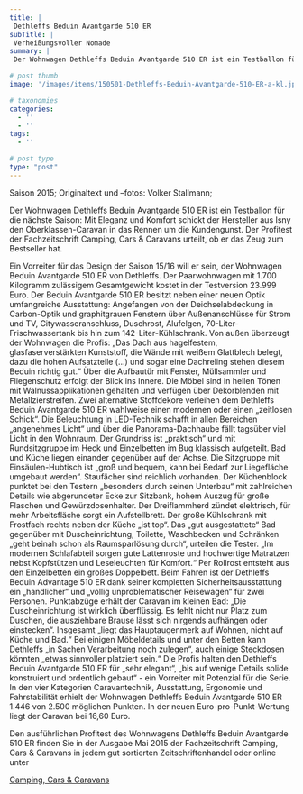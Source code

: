 ```yaml
---
title: |
 Dethleffs Beduin Avantgarde 510 ER
subTitle: |
 Verheißungsvoller Nomade
summary: |
 Der Wohnwagen Dethleffs Beduin Avantgarde 510 ER ist ein Testballon für die nächste Saison: Mit Eleganz und Komfort schickt der Hersteller aus Isny den Oberklassen-Caravan in das Rennen um die Kundengunst. Der Profitest der Fachzeitschrift Camping, Cars & Caravans urteilt, ob er das Zeug zum Bestseller hat.

# post thumb
image: '/images/items/150501-Dethleffs-Beduin-Avantgarde-510-ER-a-kl.jpg'

# taxonomies
categories: 
  - ''
  - ''
tags:
  - ''

# post type
type: "post"
---
```


Saison 2015; Originaltext und –fotos: Volker Stallmann;   

Der Wohnwagen Dethleffs Beduin Avantgarde 510 ER ist ein Testballon für die nächste Saison: Mit Eleganz und Komfort schickt der Hersteller aus Isny den Oberklassen-Caravan in das Rennen um die Kundengunst. Der Profitest der Fachzeitschrift Camping, Cars & Caravans urteilt, ob er das Zeug zum Bestseller hat.  

Ein Vorreiter für das Design der Saison 15/16 will er sein, der Wohnwagen Beduin Avantgarde 510 ER von Dethleffs. Der Paarwohnwagen mit 1.700 Kilogramm zulässigem Gesamtgewicht kostet in der Testversion 23.999 Euro. Der Beduin Avantgarde 510 ER besitzt neben einer neuen Optik umfangreiche Ausstattung: Angefangen von der Deichselabdeckung in Carbon-Optik und graphitgrauen Fenstern über Außenanschlüsse für Strom und TV, Citywasseranschluss, Duschrost, Alufelgen, 70-Liter-Frischwassertank bis hin zum 142-Liter-Kühlschrank. Von außen überzeugt der Wohnwagen die Profis: „Das Dach aus hagelfestem, glasfaserverstärkten Kunststoff, die Wände mit weißem Glattblech belegt, dazu die hohen Aufsatzteile (…) und sogar eine Dachreling stehen diesem Beduin richtig gut.“ Über die Aufbautür mit Fenster, Müllsammler und Fliegenschutz erfolgt der Blick ins Innere. Die Möbel sind in hellen Tönen mit Walnussapplikationen gehalten und verfügen über Dekorblenden mit Metallzierstreifen. Zwei alternative Stoffdekore verleihen dem Dethleffs Beduin Avantgarde 510 ER wahlweise einen modernen oder einen „zeitlosen Schick“. Die Beleuchtung in LED-Technik schafft in allen Bereichen „angenehmes Licht“ und über die Panorama-Dachhaube fällt tagsüber viel Licht in den Wohnraum. Der Grundriss ist „praktisch“ und mit Rundsitzgruppe im Heck und Einzelbetten im Bug klassisch aufgeteilt. Bad und Küche liegen einander gegenüber auf der Achse. Die Sitzgruppe mit Einsäulen-Hubtisch ist „groß und bequem, kann bei Bedarf zur Liegefläche umgebaut werden“. Staufächer sind reichlich vorhanden. Der Küchenblock punktet bei den Testern „besonders durch seinen Unterbau“ mit zahlreichen Details wie abgerundeter Ecke zur Sitzbank, hohem Auszug für große Flaschen und Gewürzdosenhalter. Der Dreiflammherd zündet elektrisch, für mehr Arbeitsfläche sorgt ein Aufstellbrett. Der große Kühlschrank mit Frostfach rechts neben der Küche „ist top“. Das „gut ausgestattete“ Bad gegenüber mit Duscheinrichtung, Toilette, Waschbecken und Schränken „geht beinah schon als Raumsparlösung durch“, urteilen die Tester. „Im modernen Schlafabteil sorgen gute Lattenroste und hochwertige Matratzen nebst Kopfstützen und Leseleuchten für Komfort.“ Per Rollrost entsteht aus den Einzelbetten ein großes Doppelbett. Beim Fahren ist der Dethleffs Beduin Advantage 510 ER dank seiner kompletten Sicherheitsausstattung ein „handlicher“ und „völlig unproblematischer Reisewagen“ für zwei Personen. Punktabzüge erhält der Caravan im kleinen Bad: „Die Duscheinrichtung ist wirklich überflüssig. Es fehlt nicht nur Platz zum Duschen, die ausziehbare Brause lässt sich nirgends aufhängen oder einstecken“. Insgesamt „liegt das Hauptaugenmerk auf Wohnen, nicht auf Küche und Bad.“ Bei einigen Möbeldetails und unter den Betten kann Dethleffs „in Sachen Verarbeitung noch zulegen“, auch einige Steckdosen könnten „etwas sinnvoller platziert sein.“ Die Profis halten den Dethleffs Beduin Avantgarde 510 ER für „sehr elegant“, „bis auf wenige Details solide konstruiert und ordentlich gebaut“ - ein Vorreiter mit Potenzial für die Serie. In den vier Kategorien Caravantechnik, Ausstattung, Ergonomie und Fahrstabilität erhielt der Wohnwagen Dethleffs Beduin Avantgarde 510 ER  1.446 von 2.500 möglichen Punkten. In der neuen Euro-pro-Punkt-Wertung liegt der Caravan bei 16,60 Euro.  

Den ausführlichen Profitest des Wohnwagens Dethleffs Beduin Avantgarde 510 ER finden Sie in der Ausgabe Mai 2015 der Fachzeitschrift Camping, Cars & Caravans in jedem gut sortierten Zeitschriftenhandel oder online unter  

[Camping, Cars & Caravans](http://www.camping-cars-caravans.de)  